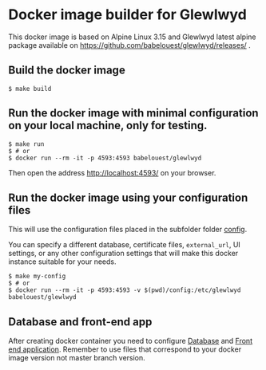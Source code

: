 # Docker image builder for Glewlwyd

This docker image is based on Alpine Linux 3.15 and Glewlwyd latest alpine package available on https://github.com/babelouest/glewlwyd/releases/ .

## Build the docker image

```shell
$ make build
```

## Run the docker image with minimal configuration on your local machine, only for testing.

```shell
$ make run
$ # or
$ docker run --rm -it -p 4593:4593 babelouest/glewlwyd
```

Then open the address [http://localhost:4593/](http://localhost:4593/) on your browser.

## Run the docker image using your configuration files

This will use the configuration files placed in the subfolder folder [config](config).

You can specify a different database, certificate files, `external_url`, UI settings, or any other configuration settings that will make this docker instance suitable for your needs.

```shell
$ make my-config
$ # or
$ docker run --rm -it -p 4593:4593 -v $(pwd)/config:/etc/glewlwyd babelouest/glewlwyd
```

## Database and front-end app

After creating docker container you need to configure [Database](../docs/INSTALL.md#initialise-database) and [Front end application](../INSTALL.md#front-end-application). Remember to use files that correspond to your docker image version not master branch version.
